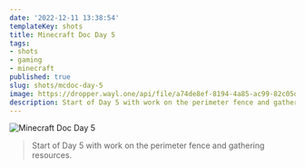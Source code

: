 ```yaml
---
date: '2022-12-11 13:38:54'
templateKey: shots
title: Minecraft Doc Day 5
tags:
- shots
- gaming
- minecraft
published: true
slug: shots/mcdoc-day-5
image: https://dropper.wayl.one/api/file/a74de8ef-8194-4a85-ac99-82c05d8274f0.webp
description: Start of Day 5 with work on the perimeter fence and gathering resources.
---
```


![Minecraft Doc Day 5](https://dropper.wayl.one/api/file/a74de8ef-8194-4a85-ac99-82c05d8274f0.webp)

> Start of Day 5 with work on the perimeter fence and gathering resources.


